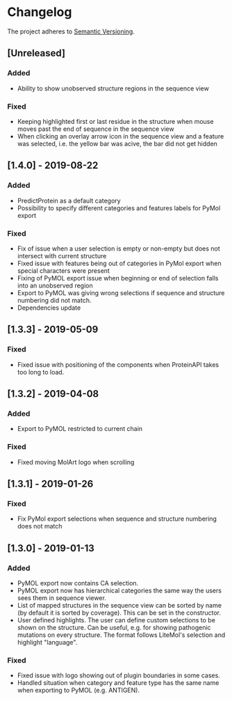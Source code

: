 # Changelog

The project adheres to [Semantic Versioning](https://semver.org/spec/v2.0.0.html).

##  [Unreleased]

### Added

- Ability to show unobserved structure regions in the sequence view

### Fixed

- Keeping highlighted first or last residue in the structure when mouse moves past the end of sequence 
in the sequence view
- When clicking an overlay arrow icon in the sequence view and a feature was selected, i.e. the yellow bar was 
acive, the bar did not get hidden

## [1.4.0] - 2019-08-22

### Added

- PredictProtein as a default category 
- Possibility to specify different categories and features labels for PyMol export

### Fixed

- Fix of issue when a user selection is empty or non-empty but does not intersect with current structure
- Fixed issue with features being out of categories in PyMol export when special characters were present
- Fixing of PyMOL export issue when beginning or end of selection falls into an unobserved region
- Export to PyMOL was giving wrong selections if sequence and structure numbering did not match.
- Dependencies update

## [1.3.3] - 2019-05-09

### Fixed

- Fixed issue with positioning of the components when ProteinAPI takes too long to load.

## [1.3.2] - 2019-04-08

### Added

- Export to PyMOL restricted to current chain

### Fixed

- Fixed moving MolArt logo when scrolling 

## [1.3.1] - 2019-01-26

### Fixed

- Fix PyMol export selections when sequence and structure numbering does not match


## [1.3.0] - 2019-01-13

### Added
- PyMOL export now contains CA selection.
- PyMOL export now has hierarchical categories the same way the users sees them in sequence viewer.
- List of mapped structures in the sequence view can be sorted by name (by default it is sorted by coverage).
This can be set in the constructor.
- User defined highlights. The user can define custom selections to be shown on the structure. Can be useful, 
e.g. for showing pathogenic mutations on every structure. The format follows LiteMol's selection and 
 highlight "language".

### Fixed
- Fixed issue with logo showing out of plugin boundaries in some cases.
- Handled situation when category and feature type has the same name when exporting to PyMOL (e.g. ANTIGEN).


